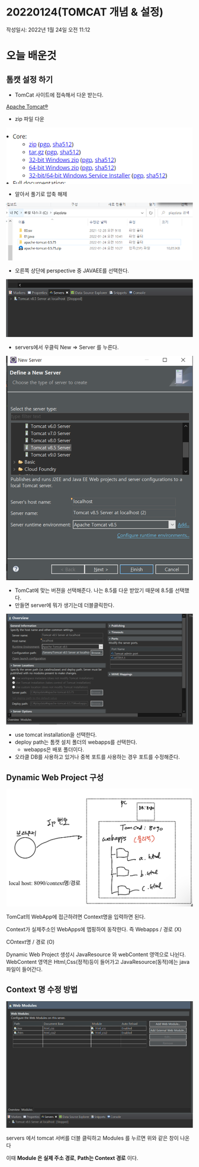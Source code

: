 # 20220124(TOMCAT 개념 & 설정)

작성일시: 2022년 1월 24일 오전 11:12

# 오늘 배운것

## 톰캣 설정 하기

- TomCat 사이트에 접속해서 다운 받는다.

[Apache Tomcat®](https://tomcat.apache.org/)

- zip 파일 다운

![Untitled](20220124/1.png)

- 알아서 풀기로 압축 해제

![Untitled](20220124/2.png)

- 오른쪽 상단에 perspective 중 JAVAEE를 선택한다.

![Untitled](20220124/3.png)

- servers에서 우클릭 New ⇒ Server 를 누른다.

![Untitled](20220124/4.png)

- TomCat에 맞는 버젼을 선택해준다. 나는 8.5를 다운 받았기 때문에 8.5를 선택했다.
- 만들면 server에 뭐가 생기는데 더블클릭한다.

![Untitled](20220124/5.png)

- use tomcat installation을 선택한다.
- deploy path는 톰캣 설치 폴더의 webapps를 선택한다.
    - webapps은 배포 폴더이다.
- 오라클 DB를 사용하고 있거나 중복 포트를 사용하는 경우 포트를 수정해준다.

## Dynamic Web Project 구성

![CB9DD34A-B1EC-4C9F-AC29-BD4E0369C053.jpeg](20220124/6.jpeg)

TomCat의 WebApp에 접근하려면 Context명을 입력하면 된다.

Context가 실제주소인 WebApps에 맵핑하여 동작한다. 즉 Webapps / 경로   (X)

COntext명 / 경로 (O)

Dynamic Web Project 생성시 JavaResource 와 webContent 영역으로 나뉜다. WebContent 영역은 Html,Css(정적)등이 들어가고 JavaResource(동적)에는 java 파일이 들어간다. 

## Context 명 수정 방법

![Untitled](20220124/7.png)

servers 에서 tomcat 서버를 더블 클릭하고 Modules 를 누르면 위와 같은 창이 나온다

이때 **Module 은 실제 주소 경로**, **Path는 Context 경로** 이다.
